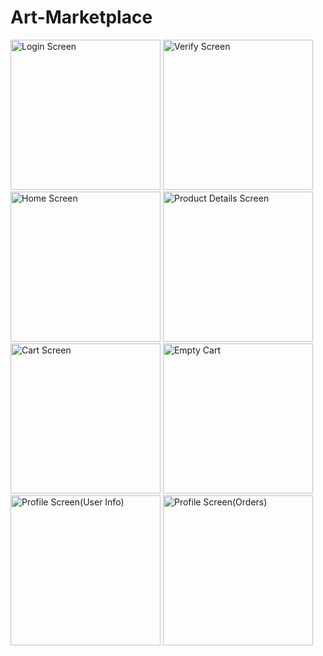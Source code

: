 # Art-Marketplace



<img src="https://github.com/user-attachments/assets/8e42b0d6-47fc-4ca3-bce0-a8a12aac9c85" alt="Login Screen" width="240"/>

<img src="https://github.com/user-attachments/assets/8bd37f8e-93ef-45ef-b542-d71991a00d56" alt="Verify Screen" width="240"/>

<img src="https://github.com/user-attachments/assets/81b78b43-3515-4736-a81b-bc7cc574cd3c" alt="Home Screen" width="240"/>

<img src="https://github.com/user-attachments/assets/5b828518-4e03-4623-bd83-1c261328216f" alt="Product Details Screen" width="240"/>
<br>
<img src="https://github.com/user-attachments/assets/4c469a91-2b1c-4684-be0c-25e338c5f9a8" alt="Cart Screen" width="240"/>

<img src="https://github.com/user-attachments/assets/7ea9cadd-22a2-424a-8d7d-f696802c117c" alt="Empty Cart" width="240"/>

<img src="https://github.com/user-attachments/assets/37557833-c4a1-4348-a957-1734f16e3be1" alt="Profile Screen(User Info)" width="240"/>

<img src="https://github.com/user-attachments/assets/20e3c1d8-5f78-4958-a13d-fc038938acaa" alt="Profile Screen(Orders)" width="240"/>

